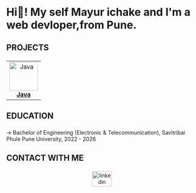  <br clear="both">

<h1 align="left">Hi👋! My self Mayur ichake and I'm a web devloper,from Pune.</h1>

###

###

<h2 align="left">PROJECTS</h2>

###

<div align="center" >
<center>
<table>

 
  <tr>      
      <td align="center"><a href="https://github.com/Mayur-Ichake/Java-Programs"><img src="https://cdn.jsdelivr.net/gh/devicons/devicon/icons/java/java-original.svg" width="75px;" height="75px;" alt="Java"/><br /><b>Java</b></a></td>
    
  </tr>
</table>
</center>
</div>


###

<h2 align="left">EDUCATION</h2>

###

<p align="left"> → Bachelor of Engineering (Electronic & Telecommunication), Savitribai Phule Pune University, 2022 - 2026</p>

###


###


<h2 align="left">CONTACT WITH ME</h2>

###

<div align="center">
  <a href="linkedin.com/in/mayur-ichake-42643b346" target="_blank">
    <img src="https://raw.githubusercontent.com/maurodesouza/profile-readme-generator/master/src/assets/icons/social/linkedin/default.svg" width="52" height="40" alt="linkedin logo"  />
  </a>
</div>


